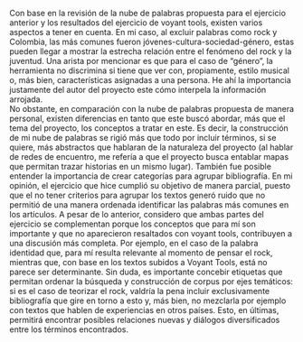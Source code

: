 
Con base en la revisión de la nube de palabras propuesta para el ejercicio anterior y los resultados del ejercicio de voyant tools, existen varios aspectos a tener en cuenta. En mi caso, al excluir palabras como rock y Colombia, las más comunes fueron jóvenes-cultura-sociedad-género, estas pueden llegar a mostrar la estrecha relación entre el fenómeno del rock y la juventud. Una arista por mencionar es que para el caso de “género”, la herramienta no discrimina si tiene que ver con, propiamente, estilo musical o, más bien, características asignadas a una persona. He ahí la importancia justamente del autor del proyecto este cómo interpela la información arrojada.  
No obstante, en comparación con la nube de palabras propuesta de manera personal, existen diferencias en tanto que este buscó abordar, más que el tema del proyecto, los conceptos a tratar en este. Es decir, la construcción de mi nube de palabras se rigió más que todo por incluir términos, si se quiere, más abstractos que hablaran de la naturaleza del proyecto (al hablar de redes de encuentro, me refería a que el proyecto busca entablar mapas que permitan trazar historias en un mismo lugar). También fue posible entender la importancia de crear categorías para agrupar bibliografía. En mi opinión, el ejercicio que hice cumplió su objetivo de manera parcial, puesto que el no tener criterios para agrupar los textos generó ruido que no permitió de una manera ordenada identificar las palabras más comunes en los artículos. A pesar de lo anterior, considero que ambas partes del ejercicio se complementan porque los conceptos que para mí son importante y que no aparecieron resaltados con voyant tools, contribuyen a una discusión más completa. Por ejemplo, en el caso de la palabra identidad que, para mí resulta relevante al momento de pensar el rock, mientras que, con base en los textos subidos a Voyant Tools, está no parece ser determinante. 
Sin duda, es importante concebir etiquetas que permitan ordenar la búsqueda y construcción de corpus por ejes temáticos: si es el caso de teorizar el rock, valdría la pena incluir exclusivamente bibliografía que gire en torno a esto y, más bien, no mezclarla por ejemplo con textos que hablen de experiencias en otros países. Esto, en últimas, permitirá encontrar posibles relaciones nuevas y diálogos diversificados entre los términos encontrados. 
